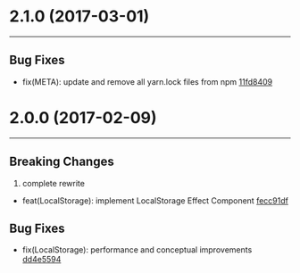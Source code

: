 # 2.1.0 (2017-03-01)
---

## Bug Fixes

- fix(META): update and remove all yarn.lock files from npm [11fd8409](https://github.com/motorcyclejs/motorcyclejs/commits/11fd8409244fc85df82d004f3f42f8f78f4b65c2)

# 2.0.0 (2017-02-09)
---

## Breaking Changes

1. complete rewrite
  - feat(LocalStorage): implement LocalStorage Effect Component [fecc91df](https://github.com/motorcyclejs/motorcyclejs/commits/fecc91dfe0dc972c8a231082ae4fb549b315e36f)

## Bug Fixes

- fix(LocalStorage): performance and conceptual improvements [dd4e5594](https://github.com/motorcyclejs/motorcyclejs/commits/dd4e55941991df7937735218ca104f0b44f1c51d)


